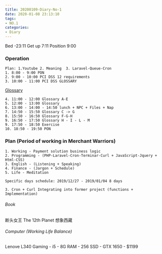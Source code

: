 ```yaml
---
title: 20200109-Diary-No-1
date: 2020-01-08 23:13:10
tags:
- NO.1
categories:
- Diary
---
```

Bed -23:11 Get up 7:11 Position 9:00  

### Operation

	Plan: 1.Youtube	2. Meaning	3. Laravel-Queue-Cron		
	1. 8:00 - 9:00 PON
	2. 9:00 - 10:00 PCI DSS 12 requirements
	3. 10:00 - 11:00 PCI DSS GLOSSARY 
[Glossary](https://www.pcisecuritystandards.org/pci_security/glossary)
	
	4. 11:00 - 12:00 Glossary A-E
	5. 12:00 - 13:00 Glossary 
	6. 13:00 - 14:00 - 14:50 lunch + NPC + Files + Nap
	7. 14:50 - 15:50 Glossary C -> G
	8. 15:50 - 16:50 Glossary F-G-H
	9. 16:50 - 17:50 Glossary H - I - L - M
	9. 17:50 - 18:50 Exercise
	10. 18:50 - 19:50 PON
 	


### Plan (Period of working in Merchant Warriors)
	1. Working - Payment solution business logic
	2. Programming - (PHP-Laravel-Cron-Terminar-Curl + JavaScript-Jquery + Html-CSS)
	3. English - (Listening + Speaking) 
	4. Finance - (Jargon + Schedule)
	5. Life - Meditation  

	Specific days schedule: 2019/12/27 - 2019/01/04 8 days

	3. Cron + Curl Integrating into former project (functions + Implementation)
 

###### Book	
断头女王
The 12th Planet
想象西藏

###### Computer (Working Life Balance) 
Lenove L340 Gaming - i5 - 8G RAM - 256 SSD - GTX 1650 - $1199  
